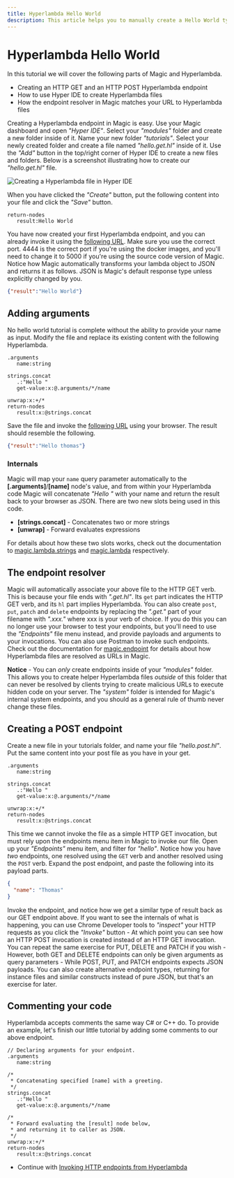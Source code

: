 ```yaml
---
title: Hyperlambda Hello World
description: This article helps you to manually create a Hello World type of Hyperlambda app, and gives you an understanding of the basics of Hyperlambda, and how it allows for you to create more with less.
---
```


# Hyperlambda Hello World

In this tutorial we will cover the following parts of Magic and Hyperlambda.

* Creating an HTTP GET and an HTTP POST Hyperlambda endpoint
* How to use Hyper IDE to create Hyperlambda files
* How the endpoint resolver in Magic matches your URL to Hyperlambda files

Creating a Hyperlambda endpoint in Magic is easy. Use your Magic dashboard and open _"Hyper IDE"_. Select
your _"modules"_ folder and create a new folder inside of it. Name your new folder _"tutorials"_. Select your
newly created folder and create a file named _"hello.get.hl"_ inside of it.  Use the
_"Add"_ button in the top/right corner of Hyper IDE to create a new files and folders.
Below is a screenshot illustrating how to create our _"hello.get.hl"_ file.

![Creating a Hyperlambda file in Hyper IDE](https://raw.githubusercontent.com/polterguy/polterguy.github.io/master/images/hyper-ide-create-endpoint.jpg)

When you have clicked the _"Create"_ button, put the following content into your file and click the _"Save"_
button.

```
return-nodes
   result:Hello World
```

You have now created your first Hyperlambda endpoint, and you can already invoke it using the [following
URL](http://localhost:4444/magic/modules/tutorials/hello). Make sure you use the correct port. 4444 is
the correct port if you're using the docker images, and you'll need to change it to 5000 if you're
using the source code version of Magic. Notice how Magic automatically transforms your lambda object to
JSON and returns it as follows. JSON is Magic's default response type unless explicitly changed by you.

```json
{"result":"Hello World"}
```

## Adding arguments

No hello world tutorial is complete without the ability to provide your name as input. Modify the file
and replace its existing content with the following Hyperlambda.

```
.arguments
   name:string

strings.concat
   .:"Hello "
   get-value:x:@.arguments/*/name

unwrap:x:+/*
return-nodes
   result:x:@strings.concat
```

Save the file and invoke the [following URL](http://localhost:4444/magic/modules/tutorials/hello?name=thomas)
using your browser. The result should resemble the following.

```json
{"result":"Hello thomas"}
```

### Internals

Magic will map your `name` query parameter automatically to the **[.arguments]**/**[name]** node's value,
and from within your Hyperlambda code Magic will concatenate _"Hello "_ with your name and return
the result back to your browser as JSON. There are two new slots being used in this code.

* __[strings.concat]__ - Concatenates two or more strings
* __[unwrap]__ - Forward evaluates expressions

For details about how these two slots works, check out the documentation to [magic.lambda.strings](/documentation/magic.lambda.strings)
and [magic.lambda](/documentation/magic.lambda/) respectively.

## The endpoint resolver

Magic will automatically associate your above file to the HTTP GET verb. This is because your file
ends with _".get.hl"_. Its `get` part indicates the HTTP GET verb, and its `hl` part implies Hyperlambda.
You can also create `post`, `put`, `patch` and `delete` endpoints by replacing the _".get."_ part of
your filename with _".xxx."_ where xxx is your verb of choice. If you do this you can no longer
use your browser to test your endpoints, but you'll need to use the _"Endpoints"_ file menu instead,
and provide payloads and arguments to your invocations. You can also use Postman to invoke such
endpoints. Check out the documentation for [magic.endpoint](/documentation/magic.endpoint/) for details
about how Hyperlambda files are resolved as URLs in Magic.

**Notice** - You can _only_ create endpoints inside of your _"modules"_ folder. This allows you to
create helper Hyperlambda files _outside_ of this folder that can never be resolved by clients trying
to create malicious URLs to execute hidden code on your server. The _"system"_ folder is intended for
Magic's internal system endpoints, and you should as a general rule of thumb never change these files.

## Creating a POST endpoint

Create a new file in your tutorials folder, and name your file _"hello.post.hl"_. Put the same content
into your post file as you have in your get.

```
.arguments
   name:string

strings.concat
   .:"Hello "
   get-value:x:@.arguments/*/name

unwrap:x:+/*
return-nodes
   result:x:@strings.concat
```

This time we cannot invoke the file as a simple HTTP GET invocation, but must rely upon the endpoints
menu item in Magic to invoke our file. Open up your _"Endpoints"_ menu item, and filter for _"hello"_. Notice how
you have _two_ endpoints, one resolved using the `GET` verb and another resolved using the `POST` verb. Expand the
post endpoint, and paste the following into its payload parts.

```json
{
  "name": "Thomas"
}
```

Invoke the endpoint, and notice how we get a similar type of result back as our GET endpoint above. If you want
to see the internals of what is happening, you can use Chrome Developer tools to _"inspect"_ your HTTP requests
as you click the _"Invoke"_ button - At which point you can see how an HTTP POST invocation is created instead of
an HTTP GET invocation.
You can repeat the same exercise for PUT, DELETE and PATCH if you wish - However, both GET and DELETE endpoints
can only be given arguments as query parameters - While POST, PUT, and PATCH endpoints expects JSON payloads.
You can also create alternative endpoint types, returning for instance files and similar constructs instead of
pure JSON, but that's an exercise for later.

## Commenting your code

Hyperlambda accepts comments the same way C# or C++ do. To provide an example, let's finish our
little tutorial by adding some comments to our above endpoint.

```
// Declaring arguments for your endpoint.
.arguments
   name:string

/*
 * Concatenating specified [name] with a greeting.
 */
strings.concat
   .:"Hello "
   get-value:x:@.arguments/*/name

/*
 * Forward evaluating the [result] node below,
 * and returning it to caller as JSON.
 */
unwrap:x:+/*
return-nodes
   result:x:@strings.concat
```

* Continue with [Invoking HTTP endpoints from Hyperlambda](/tutorials/http-rest/)
